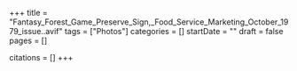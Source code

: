 +++
title = "Fantasy_Forest_Game_Preserve_Sign,_Food_Service_Marketing_October_1979_issue..avif"
tags = ["Photos"]
categories = []
startDate = ""
draft = false
pages = []

citations = []
+++
